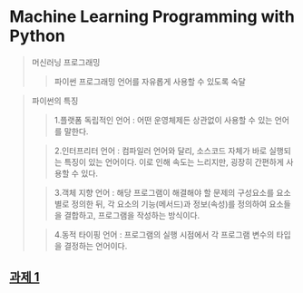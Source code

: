 Machine Learning Programming with Python
===
>머신러닝 프로그래밍 
>> 파이썬 프로그래밍 언어를 자유롭게 사용할 수 있도록 숙달

> 
>파이썬의 특징
>> 1.플랫폼 독립적인 언어 : 어떤 운영체제든 상관없이 사용할 수 있는 언어를 말한다.
>
>> 2.인터프리터 언어 : 컴파일러 언어와 달리, 소스코드 자체가 바로 실행되는 특징이 있는 언어이다. 이로 인해 속도는 느리지만, 굉장히 간편하게 사용할 수 있다.
> 
>> 3.객체 지향 언어 : 해당 프로그램이 해결해야 할 문제의 구성요소를 요소별로 정의한 뒤, 각 요소의 기능(메서드)과 정보(속성)를 정의하여 요소들을 결합하고, 프로그램을 작성하는 방식이다.
> 
>> 4.동적 타이핑 언어 : 프로그램의 실행 시점에서 각 프로그램 변수의 타입을 결정하는 언어이다.

## [과제 1](Assignment%201%2FREADME.md)


